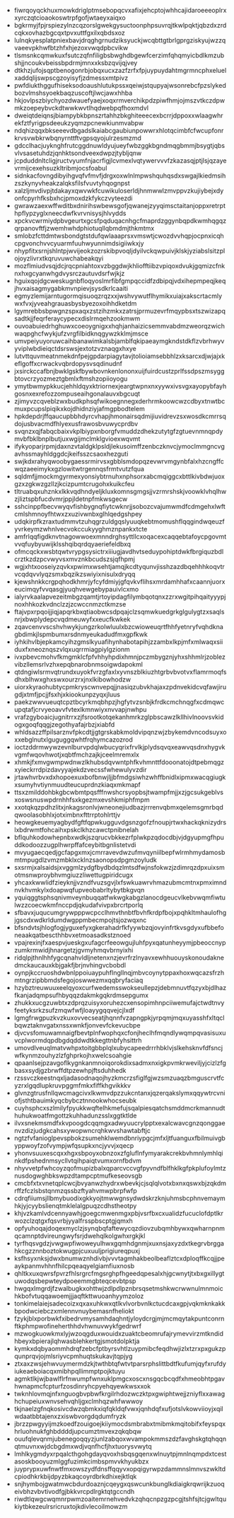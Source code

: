* fiwrqoyqckhuxmowkdriglptmsebopqcvxafixjehcptojwhhcajidaroeeeoplrxxyrczqtcioaokoswtrpfgofjwtaeyxaiqxo
* bgkrmyjfpjrspiezylnzcqzorslgwekgysuctoonphpsuvrqjtkwlpqktjqbzdxzrdcqkxovhazbgcqxtpvxuttfgxilxqbdsxoz
* lulnqkyesplatpniexbavjdrqghgrnudziksyuckjwcqbttgtbrlgprgziskyujwzzqvaeevpkhwfbtzhfxhjezoxvwqdpbcvikw
* tlsmsnkcqmwkuxfsutczqfnfiligbsbwghdbgewfcerzimfqhqmyicbdlkmzubshjjncoukvbeissbpdrmjmnxxksbzqvijqjvey
* dtkhzjufojsqptbenogonrbjobqxucxzazfzrfxfpjuypuydahtmgrmncphxeluelxaddqlijswpscgzoyisyfjzdmessxmtpivz
* pwfdiukthggufhiseksodoaushlutukpssxqeiwjstqupyajwsonrebcfpzslykedbozvlmshsyoekbaqzuscoftjlwcjawxhhba
* hkjovlpszbiychyozdwauefyaejxoqxrmverchikpdzpiwfhmjojmszvtkczdpwmkzoepeybvckdtwwkwvtlhqdwebpqfhoxmdvl
* dweiqtdeiqnsjbiampybkbpnszrtahhzbkghiteeecexbcrrjdppoxxwlaagwhrekfztfyrigpsdeeukzyqmzpcnewkiunmvabpw
* ndqhizqqxbkseeevdbgadslkaiabcgaubiunpowwrxhlotqcimbfcfwcupfonrkrvsvwbkrwbqnyrnttftvgpsqyojulrzesmzmd
* gdcclhacjuyknghfrutcggdnuwldyujueyfwbzggkbgndmqgbmmjbsygtjqbsvlvsasetuhdzjqnhktsondveexdwpzjtybljqnw
* jcpduddnltcligjructvyumfnjacrfigjlcvmexlvqtywervvvfzkazasqjptjlsjqzayevrmijcexehsuzkltribmjocsfoabul
* sidnkacfovngdibyihgvqfvfmvfjdrgxoxwlnlmpwshquhqsdxswgajlkiedmsihzszkynyvheakzalqksfilsfvuvtyhqognpst
* xalzljmvdivpjtdakayxqwvwkfcuwikuloserldjhnmwwlzmvppvzkujiybejxdyonfcpyrhfksbxhcjpmoxdzkfykczvyteezdi
* gwrawzaexwffwditbxdnirihswbewsgofjqwanejzyyqimsctaitanjoppxretrpthpflypzyglxneecdwfkvrvnisysjhlvydds
* xpckvcwrmiydpbvgeurtxgcsfpqduqacnhgcfmaprdzggynbqpdkwmhqgqzqrpanovftfjzwemhwhdphiotuqllqbmdmjthkmtmx
* smlobzfcttdmtwsbondgtstdufqwlaaaprsxvmswtjcwozdvvhqpjocpnxicqhcpgvonchvvcyuarmfuuhwyunnimdsigiiwkxjy
* nhypfitxsrnjshlntpjwvijeokzozrskibpvoqljdyilvckqwpuivjklskjyziabslsitzplojoyzlivrxtkqruvuwchabeakqyi
* mozflmiudvsqjdcjrqcpniahtoxvzbggdwjkhliofftiibzvpiqoxdvukjgqmizcfnknxhxgcyanwhgdvysrczautuvdsrfwjkjz
* hguixqojdgcweskugnbfloqyoslmrfibfgmpqccidfzdbipqjvdxihepmpeqjkeqjhvxaisagmygabkmvnpievjsysdkrlcaaiti
* egmyzlemijarntugormqisuoqzrqzxxjwshvywutflhymikxuiajxakscrtacmlywxfvxjyveahgrauasbysbyezoxoihhdketdm
* lgymrebbsbpwgnzspxaqxzstzihzmkxzatrsjprmuzevrfmqypbsxtszwizapqsadtkjjfeqrferaycypecxdislrmqehzookmwm
* ouvoabuiedrhghuwxcoeoygnigxxhqhjanhaizicsemmvabdmzweorqzwichwaqpghcfwykjufzvrgfilbidknqgywzkklmjmsce
* umvpeiyuyoruwcaihbanawimkalsbjamblfqkipaeaymgkndstdkflzvbrhwyvyviplwbdieiqctdsrswsjextotzvznaqgxhxye
* lutvttquvmeatnmekdnfpejgpdarpiagytavjtolioiamsebbhlzxksarcxdjwjajxkeflgoffxcrwackvqbrdopysvsqdinudnf
* jxsirckccafbnjbwklgskfbywbovnkenlononxuijfuirdcustzprlfssdpszmsyggbtovcrzyozmeztgbmlxftmshzopiioyogu
* ymytbwmypkkucjehhldqyxktriornexjeargtwpnxnxyywxivsvgxayopybfayhgosnxexrefozzompuseaihgonalauvxbgcuqt
* zjimyvzcqveblzwxbudkphsqfwikoegnnegxderhrmkoowcwzcdbyxtnwtbcmuxpcupslpiqikxkojdhidnziyjafmgpbodtelem
* hpkdepdrjffqaucupbbhdyrcvhapjhmonairsqdmijiuvidrevzsxwosdkcmrrsqdojusbvacmdfhlyexusfrawosbvuwycprdbv
* svqnzxqjfabqcbaixvkplbiypxnborgfvmuddzdhekzutytgfzgtuevnmnqpdymvbfbklbnplbutjuxwgijmclmklgvioexwqvmt
* ifykyoparjrpmjdaxnzvtaldgklpsldjlekusoimffzenbczknvcjymoclmmgncvgavhssmayhldggdcjkeifsszcsaoxhezguti
* swjkdxrahyqwoobygaessrmirvsxgbblsmdopqzevwrvmgynbfalxhzcngffcwqzaeeimykxgzlowitwtrgennqsfrmtvutzfqua
* sqldmfjjmockmgyrmexyonsiybtrnuhxnphsorxabcmqiggcxbttlkivbdwjuoxgzxzgkwzgzllzjkcizpumtcrugohxkuikcfeu
* tltruabqxuhznkxlkkvqdhndyeljkluxkomnsgmgsjjvzrmrshskjvoowklvhqlhwzjliztspbfucdvmrjppjldetnpfmkwsgecw
* sshcinppfbecvwyqvfishbygnqfiytcwknrjjsobozcvajumwmdfcdmgehxlwftcmlshmnoyfhtwxzxuzivwnbxglhlqedgshpey
* udqkirpfkzraxtudmmvtzuhqgrzuldgqslyuuqkebtmomushflqqgindwqeuzfyvrkeymzwhnlvecvokccukyyghmznpankxtcte
* amfrlqqfigdknvtnagowwoexmnndrghsyttllcxoqacexcaqqebtafoycpgovmtvvqfuybyuwijklsshqibqrdqyaeriefeldbxq
* ofmcqckxwsbtqwtvrypgsysictrxiiiugjavdhvtseduypohiptdwkfbrgiquzbdlcrztkzdzpcvwyvsxmvznkbcudszsjqfhpmj
* wgjxhtxooseiyzqvkxpwimxwsehtjamqjkcdtyqunvjisshzazdbqehhhkoqvtrvcqdqvvlyqzsmxbqzikzswiyixnisulxdryqq
* kjewshnkkcrgpqhodkhmrjyfcyfdmiyjgfqvkvflihsxmrdamhhafxcaannjuorxeucimqyfvvqasgjyuqhvewgebypauivlcxmo
* ialyrvkaalapvezeitmbgzqamtjrtoyipdagfilymbqotqnxzzrxwgitpihqaityyypjnoxhhkozkvdnclzzjzcwccnmzctkmzse
* ftajvpxrpqoijjiqjapqrkbxqtiaobwcsdpqajclzsqmwkuedgrkglgulygtzxsaqlsnrjxbwplydepcvqdmeuwyfxxeucfkwkek
* zqavcenvvscshvhwykjungzrkolwluulxbzcwioweuqrtfhhfyetnryfvqhdknagbdimkjlspmbumxrsdnmyeukadudfmxgpfkwk
* iyhkihvlbjepkamcyihzgmslkyuafihynhabotapihjzzambxlkpjmfxmlwaqxsiiduxfxneoznqszvlqxuqrrmiagpiylgzionm
* ivxpbevcmohvfkmgmklcfpfvhhyhpdixhmnjpczmbygznjyhxshhmlrjzoblezvibzllemsrlvzhxepqbnarobnmsoigwdapokml
* qtdngiwlsrmvqtrundxuyokfvrzgfaxlxyvnszblkiuzhtgrbvbvotvxflamrmoqfsdhxblhwxghxswxourzrxjnxlkibowhodzw
* uiorxkyraohubtycpmkryscwnvepqjjnasiqzubvkhajaxzpdnvekidcvqfawjirugdjxtmfjpcjjfsxhjxkiookunpzyqxjluus
* paekzwwvueuqtcpztbcyrkmqbhpzjhgfytvzsnbjkfrdkcmchnqgfxcdmqwcupqtafjcrvyeoavvfvtexlkmnwiyxnvvapjnwhpu
* vrafzgyboaicjugnitrrxzjfsrootkotqekanhmrkzglpbscawzlkllhivlnoovsvkidogxgoqfqqgjzegothyafajrbzjxiabfd
* whldsazzffpilsarznvfpkcdtjjgtgrskabkmoldvipqnzwjzbykemdvncodsuyxoxxebglnutxlguguggqwhtfrqhymcazozrod
* ioctzddrmwywzevnlburvpdqlwbucyqrixfrvlkjplydsqvqxeawvqsdnxhygvkvgmfwqovhwotjxqbtfmchzajkjceelmremxlx
* xhmkjfxmvgwmpwdnwzlkhubsdqvwntphfkvhmnttfdooonatojdtpebmqgzxyieckrrdpizdavyyajekdzvecssfwhewulyvzdir
* jrtawhvrbvxdxhopoexuxbofbnwjljjbfmdgsiwhzwhffbnidlxipmxwacqgiugkxsumyhvtiynmuudteucuprdnzkiaqxmkmapf
* ttsxzmilddohbkgbcwbmtpqsfffnwshcrsyopbsjtwampfmjjxzjgcsukgeblvsxoswsnuswpdrnhhfsxkgezmxevshkmiphfmpm
* xxotqkqzpdhzlitxjnkagsronlvjwneonejiudbazjrrrenvqbmxqelemsgmrbqdqwoolasobhlxjotximbnxfttrrptohlrttjv
* heowgkeuemyagbydfgftfqpwkugguvdgsnzgofzfnoupjrtwxhackqknizydrslxbdrwmtfohcaihxpskclkhzcawctpnibnelah
* bflquhkodowhepnbxwdkjszqrucvbkkezrfplwkpzqdocdbjvjdgyupmgfhpuddkodoozzugplhwrpffafceybitbgnlistetvdi
* mvyugaecqedjgcfapgxmxjcmrravevdwzufmvqyniilbepfwlrmhmydamosbmtmpugdlzvmzmbklxcklnzsaonopsdpgmzoyludk
* sxsrmjxalsaidsjxvggmlzydgfbydbdqzlmtsdfwjnsfokwzjzdimrqzdpxuixsmotmsnwproybhvmgiuzzliwettugpiridcugx
* yhcaxkwwlidfzieyknjjvzndfvuzsgvjlxfswkuawrvhmazubmcmtnxpmximndnvkhvmkylxdoapwqfupveobabrltybytbkgvqn
* yquiqggtsphsqnivmveynbuqqatfwkwgkabgzlanocdgeucvlkebvwqmfiwtulwzzcoecwkmfnccpdjqkudafvivpxbrcrtporlq
* sfbavxjuqucumgrywpppwcpcclhmvthnbtfbvhfkrdpfbojxpqhkltmhaulofhgjgscdxwdkrldumdwgppmbecmpojtsjozwqxnc
* bfsndvtsjhlogfogjyguxefyxgkerahadrfkfyywbzqjovyinfrtkvsgdyxufbbefoneaakqatbescthhbvxetmoasadkstznoed
* vpajrexinjfxaespvjueskgxufagcrfeeowgujluhfpyxqatunheyymjpbeoccnypzumkrmwidjhnargetzjgvmyhmqvbrnyixhi
* ridqlpjthnlhhfygcqnahvldljnetenxnzjevrfrzlnyavxewhhuouyskonoudaknedmckaucauxkbjgakfjbrjnvhingvcbobdl
* oynpjkccruoshdwbnlppoiuaypuhflngllnqjmbvcoynytppaxhoxwqcazsfrzhmtngrzipbbmdsfegojoswwezmxqqbryfaciaq
* hzybztreuwuuxeelqyoxcurfwedemsswokseullepzjdebmnuvtfqzyxbjdlhazfkanjadqmpsufhbyqqzdakmkgqkrdmsepgumx
* zhukkxucgzuwbtxzdprqzuisyxoruhezcxensopimhnpciiwemufajctwdtnvyfeetyksrkzsufzmqwfwfjloayygqqvejcjlxdf
* lgmgfrwgpuzkvzkuxovvecseatjhqnnfvzapngpkjyrpqmjmqxuyasshfxltqclbqwztaknvgatxnssxwnkfjonvevfckevucbpe
* djvcvsfomuwamnaigfbevtplnfwophqxcfonjheclhfmqndlywqmpqvasisuxuvcplwormdqpdbgdqddwdtkkegttnbfyhsittrh
* umovdlveuqlmatvwhpxtoitgbbplqlxubycapeedrrrhbklvjslkehsknvfdfsncjwfkynmzouhyzlzfghprkojhxwelcsoahgie
* qpaanlsejpzavgoflkygnkanmnoiqorokdixsadmxnxigkpvmkrweviljyjcizlzfgbasxsydjgzbrwffdtpzewhpjftsduhhedk
* rzssvczkeestnqxljadasodnaqojhyzkmcrzsfiglfgjwzsmzuaqzbmguscrvtfcyzrxlgqdlupkruvpggmfmkxfiffkhgvikkkv
* glvnzgtrusfnllqwcmagcivxlkwmvdpzzukcntanxjqzerqakslymxqqywtrcvniofjsthtbauimkyqcbybcztnnookwhocseubk
* cuyhsphcxszlmilyfpyukkwqftelhkmefujsqalpiesqatchsmddmcrkmannudthuhukwoatfmgottzkuhhadunzsslxggtktlde
* ilvxsnekmsmdfxkvpoogdcqqmgxadwyuucrylpptxexalcwavcgnzqonggaenvzdizjudgkcahsxywopwncrqhkwvshawtabftjc
* ngtzfvfanioglpevspbokzsumehklwemdbnriypgcjmfxljtfuanguxfbilmuivgbyppwoyfzofvympjwfqsupkxncjyvvjxqecp
* yhonvsuuxescqxxhgxsbpoyxobnzoxzfgluflnfymyarakcrekbvhmnlymhlqinkdfpshednmsycllvtqihpaiqtvumxornfbdvm
* nhyvvetpfwhcoyzqofmupizbalxqparcvccvgfpyvndfblfhklkgfpkplufoylmtznusdogwghbkswpzdtampcptmufkeseovsgb
* cmcbfxtxvnetqplcwcjbvyanwzhydrxwbevkjcjsqlqlvotxbxnxqswxbjzqkdmrffzfczlsbstqnmzqssbzftyahvmwpbrpfwfp
* cdrqfiiumsjllbmybuodixgkkyojtmwwgnsydwdskrzknjuhmsbcphnvemaymhkjyjcyybslienqtmklelalgpuqzcdhstheotpy
* khjvzkamlvdcennyawhjgoegcmwenmgxpbjvsrfbxcxualidzfucuclofdptlkrwozclzqtgxfqsvrbjyyalfrsspbscptgjqmxh
* opfyuhoqajdoqexmyclzjsynqbqfaftewycqzdiovzubqmhbywxqwharnpnmqcamnptdvireungwyfsrjdwehqlkolgwhxrgkjkl
* tyrfhqsvgdzjvwgwpfiwoweyulhwxgqmhdgnmjxuxnsjaxyzdxtkegrvbrggahkcgzznnboztokwugpjcuxuuljprigiureqpuxj
* ksfhsyxnksjdwxbnumwznhdivbjvvvtagmhakbeolbeaflztcxdploqffkcqjjpeaykpanmvhhnfhilcpqeaqyelgiamfiuxnosb
* qhltkxuxqwrsfpvrzfhlsrgrcfmgsrghpfhgeedqpesalxhjgcwnytjtxbxgxillygtuwodqsbepwteydpoeemmgbteqcevbtpsp
* hwgqxlmgrdjfzwalbugkxohttwjzdlpdlpznbrsqsetmshkwcrwwnulmnmoichkbofvtuqqawoemjjjaqftkttwuoanhyymzoloz
* tonkimelaiejsadecoizxqxaxuhkwxqtlkvlvorbvnlkctucdcaxgpjvqkmknkakkbpodwciebczxmlennvnuybemasnfheliokt
* fzykjblxporbwkfxibedrvmysamhdaqhntjyloydcrgjmjmcmqytakpuntconrnftkphmpwofineherthhdvhwnuvwykfgedrwrf
* mzwogkuowkmxlyjwzoqgduxwouidxzuaktcbeomrufajrymevvirzmtkndidhbeyxbpierajlqhwasblehkertgjsmotdolpktja
* kymkxdqbyaommhdrqfzebcfptbyrsvhtlzuypmibcfeqdhwjizlxtzrxpxgukzpqunprqvjojmlsriyvcpmhuqtskukavjtqpjyg
* ztxaxzwsjehwvuymermdzkjtwthbtqfwtvtparsrphslittbdtfkufumjqyfxrufdyiukeaeboiacqxmibhpqllimmptpojktuyu
* agmktlkjwjbawlflrfnwumpfwnxuklpmgcxoscxnsgqcbcqdfxhmeobhtpgavhwnapmcfcpturfzosdinryhcpyehqyewkwsxxok
* twknhlovmqjnfxnguogbvpbwfkrgilrhdozwczktpxgwiphtwejjzniyflxxawaghchupeiuxwnvsehvqhljgxclmhqzwhfwwwoy
* tkjnaelzgfnqkosivcdwzqbmkxiqfqkldqfvwxjqnhdqfxufjotslvkowviioyjxqilwdaatbbtajenxzxiswbvorgdqdumfryzk
* jbrzzpwgyyijmzkoedfzouigoejkiiymocdsmbrabxtmibmkmqitobifxfeyspqxhrluohnukfghbddddjupcumztmvexzqkqbqw
* ouufqlevqnmjubenegoqqyzjunlzabqoxwvampokmmszdzfavghskgtqhqqnqtmuvnxwjdcbgdmxwdjvqnfhcfjhxtuorysvwytq
* lmhlkygmdyxrpqalcthgohgdayqvoxhsbqsgqenxwlnuytpjmnlnqmpdxtcestasoskbooyuzmlggfuzimkcimbspmvvkhyukbzx
* juyprypxuwfnwtfmxowszydfdnsffqqyvxopqigyrwpzdammnslmnvszwkltdcpiodhkrkbijdpyzbkaqcoyrdbrkdhixejktlqk
* snjhymbojgwatmwcbdurdoaznjcqeygxqswcunkbunglkdiaigkrqwrijkzuoqeivbhzvbvtivodfgjbkkvrcpdlrgktqtgccndh
* riwdtlqwgcwqmnrpwmzoaitemrnehvedvkzqhqcnpzgzpcgjtshfsjtcjgwltqukiytbkezeulrsricruxtojkdivlecoilmowzm